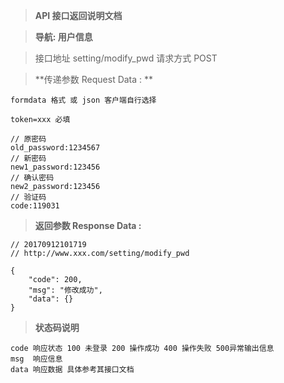> **API 接口返回说明文档**

> **导航: 用户信息**

> 接口地址 setting/modify_pwd 请求方式 POST

> **传递参数 Request Data : **
```
formdata 格式 或 json 客户端自行选择

token=xxx 必填

// 原密码
old_password:1234567
// 新密码
new1_password:123456
// 确认密码
new2_password:123456
// 验证码
code:119031
```

>**返回参数 Response Data :**
```
// 20170912101719
// http://www.xxx.com/setting/modify_pwd

{
    "code": 200,
    "msg": "修改成功",
    "data": {}
}

```

> **状态码说明**
```
code 响应状态 100 未登录 200 操作成功 400 操作失败 500异常输出信息
msg  响应信息
data 响应数据 具体参考其接口文档
```